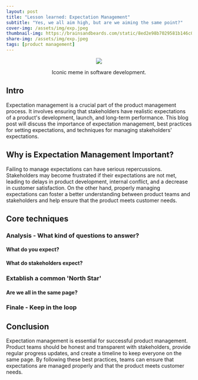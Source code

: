 ```yaml
---
layout: post
title: "Lesson learned: Expectation Management"
subtitle: "Yes, we all aim high, but are we aiming the same point?"
cover-img: /assets/img/exp.jpeg
thumbnail-img: https://brainsandbeards.com/static/8ed2e98b7029581b146c0a9c83b75b72/38260/expectations.jpg
share-img: /assets/img/exp.jpeg
tags: [product management]
---
```


<p align = "center">
<img src = "https://brainsandbeards.com/static/8ed2e98b7029581b146c0a9c83b75b72/38260/expectations.jpg">
</p>
<p align = "center">
Iconic meme in software development.
</p>


## Intro

Expectation management is a crucial part of the product management process. It involves ensuring that stakeholders have realistic expectations of a product's development, launch, and long-term performance. This blog post will discuss the importance of expectation management, best practices for setting expectations, and techniques for managing stakeholders' expectations.

## Why is Expectation Management Important?

Failing to manage expectations can have serious repercussions. Stakeholders may become frustrated if their expectations are not met, leading to delays in product development, internal conflict, and a decrease in customer satisfaction. On the other hand, properly managing expectations can foster a better understanding between product teams and stakeholders and help ensure that the product meets customer needs.

## Core techniques

### Analysis - What kind of questions to answer?

#### What do you expect?

#### What do stakeholders expect?

### Extablish a common 'North Star'

#### Are we all in the same page?

### Finale - Keep in the loop



## Conclusion

Expectation management is essential for successful product management. Product teams should be honest and transparent with stakeholders, provide regular progress updates, and create a timeline to keep everyone on the same page. By following these best practices, teams can ensure that expectations are managed properly and that the product meets customer needs.

